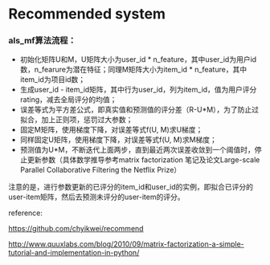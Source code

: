 # Recommended system

### als_mf算法流程：
- 初始化矩阵U和M，U矩阵大小为user_id * n_feature，其中user_id为用户id数，n_fearure为潜在特征；同理M矩阵大小为item_id * n_feature，其中item_id为项目id数；
- 生成user_id - item_id矩阵，其中行为user_id，列为item_id，值为用户评分rating，减去全局评分的均值；
- 误差等式为平方差公式，即真实值和预测值的评分差（R-U*M），为了防止过拟合，加上正则项，惩罚过大参数；
- 固定M矩阵，使用梯度下降，对误差等式f(U, M)求U梯度；
- 同样固定U矩阵，使用梯度下降，对误差等式f(U, M)求M梯度；
- 预测值为U*M，不断迭代上面两步，直到最近两次误差收敛到一个阈值时，停止更新参数（具体数学推导参考matrix factorization 笔记及论文Large-scale Parallel Collaborative Filtering the Netflix Prize）

注意的是，进行参数更新的已评分的item_id和user_id的实例，即拟合已评分的user-item矩阵，然后去预测未评分的user-item的评分。


reference: 

https://github.com/chyikwei/recommend

http://www.quuxlabs.com/blog/2010/09/matrix-factorization-a-simple-tutorial-and-implementation-in-python/
